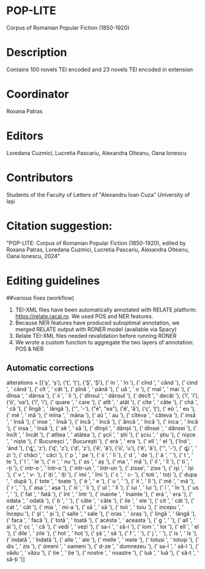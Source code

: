 # POP-LITE
Corpus of Romanian Popular Fiction (1850-1920)

# Description
Contains 100 novels TEI encoded and 23 novels TEI encoded in extension 

# Coordinator
Roxana Patras 

# Editors
Loredana Cuzmici, Lucretia Pascariu, Alexandra Olteanu, Oana Ionescu 

# Contributors
Students of the Faculty of Letters of "Alexandru Ioan Cuza" University of Iași

# Citation suggestion: 
"POP-LITE: Corpus of Romanian Popular Fiction (1850-1920), edited by Roxana Patras, Loredana Cuzmici, Lucretia Pascariu, Alexandra Olteanu, Oana Ionescu, 2024"

# Editing guidelines 

##various fixes (workflow)
1. TEI-XML files have been automatically annotated with RELATE platform: https://relate.racai.ro. We used POS and NER features. 
2. Because NER features have produced suboptimal annotation, we merged RELATE output with RONER model (available via Spacy)
3. Relate TEI-XML files needed revalidation before running RONER
4. We wrote a custom function to aggregate the two layers of annotation: POS & NER

## Automatic corrections
alterations = [('ş', 'ș'), ('ţ', 'ț'), ('Ş', 'Ș'), (' in ', ' în '), (' cînd ', ' când '), (' cind ', ' când '), (' cît ', ' cât '), (' pînă ', ' până '), (' uă ', ' o '), (' maĭ ', ' mai '), (' dînsa ', ' dânsa '), (' ii ', ' îi '), (' dînsul ', ' dânsul '), (' decît ', ' decât '), ('ĭ', 'i'), ('ó', 'oa'), ('ǐ', 'i'), (' quare ', ' care '), (' atît ', ' atât '), (' cîte ', ' câte '), (' chă ', ' că '), (' lîngă ', ' lângă '), ('’', '-'), ("é", "ea"), ('ĕ', 'ă'), ('ç', 'ț'), (' eŭ ', ' eu '), (' mĕ ', ' mă '), (' mîna ', ' mâna '), (' aŭ ', ' au '), (' cîteva ', ' câteva '), (' insă ', ' însă '), (' inse ', ' însă '), (' incă ', ' încă '), (' âncă ', ' încă '), (' inca ', ' încă '), (' insa ', ' însă '), (' sě ', ' să '), (' dînșii ', ' dânșii '), (' dînsei ', ' dânsei '), (' încît ', ' încât '), (' atîtea ', ' atâtea '), (' șcii ', ' știi '), (' șciu ', ' știu '), (' nișce ', ' niște '), (' Bucureșci ', ' București '), (' erà ', ' era '), (' ell ', ' el '), ('înd ', 'ând '), ('ȡ', 'z'), ('ᶁ', 'z'), ('ḑ', 'z'), ('ĕ', 'ă'), ('ŭ', 'u'), ('ê', 'â'), ('’', '-'), (' ȡi ', ' zi '), (' chăci ', ' căci '), (' p ', ' pe '), (' ii ', ' îi '), (' d ', ' de '), (' ă ', ' '), (' t ', ' te '), (' l ', ' le '), (' n ', ' nu '), (' as ', ' aș '), (' ma ', ' mă '), (' il ', ' îl '), (' ti ', ' -ți '), (' intr-o ', ' într-o '), (' intr-un ', ' într-un '), (' zisse', ' zise '), (' iși ', ' își '), (' v ', ' v- '), (' iți ', ' îți '), (' imi ', ' îmi '), (' c ', ' c- '), (' toti ', ' toți '), (' dupa ', ' după '), (' tote ', ' toate '), (' è ', ' e '), (' u ', ' '), (' it ', ' îl '), (' mě ', ' mă '), (' r ', ' '), (' asa ', ' așa '), (' iii ', ' îi '), (' ul ', ' îl '), (' iui ', ' lui '), (' î ', ' în '), (' us ', ' '), (' fat ', ' fată '), (' înt ', ' într '), (' inainte ', ' înainte '), (' erá ', ' era '), (' odata ', ' odată '), (' b ', ' '), (' căte ', ' câte '), (' ile ', ' ele '), (' cit ', ' cât '), (' cat ', ' cât '), (' mia ', ' mi-a '), (' sâ ', ' să '), (' toii ', ' toiu '), (' incepu ', ' începu '), (' șl ', ' și '), (' salle ', ' sale '), (' oras ', ' oraș '), (' lingă ', ' lângă '), (' faca ', ' facă '), (' totă ', ' toată '), (' acèsta ', ' aceasta '), (' g ', ' '), (' all ', ' al '), (' cc ', ' că '), (' vedi ', ' vezi '), (' sa-i ', ' să-i '), (' lom ', ' lor '), (' ell ', ' el '), (' dile ', ' zile '), (' hot ', ' hoț '), (' șă ', ' să '), (' f ', ' '), (' j ', ' '), (' is ', ' îs '), (' indată ', ' îndată '), (' alle ', ' ale '), (' melle ', ' mele '), (' totusi ', ' totuși '), (' dis ', ' zis '), (' ómeni ', ' oameni '), (' d-ze ', ' dumnezeu '), (' sa-l ', ' să-l '), (' vădu ', ' văzu '), (' tie ', ' ție '), (' nostre ', ' noastre '), (' luâ ', ' luă '), (' să-t ', ' să-ți ')]
